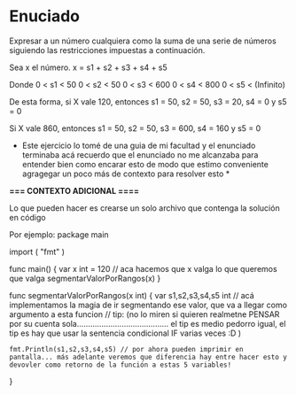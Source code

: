 # Enuciado

Expresar a un número cualquiera como la suma de una serie de números siguiendo las restricciones impuestas a continuación.

Sea x el número.
x = s1 + s2 + s3 + s4 + s5

Donde
0 < s1 < 50
0 < s2 < 50
0 < s3 < 600
0 < s4 < 800
0 < s5 < (Infinito)

De esta forma, si X vale 120, entonces
s1 = 50, s2 = 50, s3 = 20, s4 = 0 y s5 = 0

Si X vale 860, entonces
s1 = 50, s2 = 50, s3 = 600, s4 = 160 y s5 = 0

* Este ejercicio lo tomé de una guia de mi facultad y el enunciado terminaba acá recuerdo que el enunciado no me alcanzaba para entender bien como encarar esto de modo que estimo conveniente agragegar un poco más de contexto para resolver esto *

**=== CONTEXTO ADICIONAL ====**

Lo que pueden hacer es crearse un solo archivo que contenga la solución en código


Por ejemplo:
package main

import (
	"fmt"
)

func main() {
	var x int = 120 // aca hacemos que x valga lo que queremos que valga
	segmentarValorPorRangos(x)
}

func segmentarValorPorRangos(x int) {
	var s1,s2,s3,s4,s5 int
	// acá implementamos la magia de ir segmentando ese valor, que va a llegar como argumento a esta funcion
  // tip: (no lo miren si quieren realmetne PENSAR por su cuenta sola......................................... el tip es medio pedorro igual, el tip es hay que usar la sentencia condicional IF varias veces :D )

	fmt.Println(s1,s2,s3,s4,s5) // por ahora pueden imprimir en pantalla... más adelante veremos que diferencia hay entre hacer esto y devovler como retorno de la función a estas 5 variables!
}

